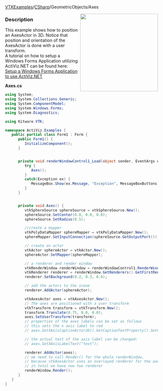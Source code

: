 [VTKExamples](/home/)/[CSharp](/CSharp)/GeometricObjects/Axes

<img align="right" src="https://github.com/lorensen/VTKExamples/blob/gh-pages/Testing/Baseline/GeometricObjects/TestAxes.png?raw=true" width="256" />

### Description
This example shows how to position an AxesActor in 3D. Notice that position and orientation of the AxesActor is done with a user transform. <br />
A tutorial on how to setup a Windows Forms Application utilizing ActiViz.NET can be found here: [Setup a Windows Forms Application to use ActiViz.NET](http://www.vtk.org/Wiki/VTK/CSharp/ActiViz.NET)

**Axes.cs**
```csharp
using System;
using System.Collections.Generic;
using System.ComponentModel;
using System.Windows.Forms;
using System.Diagnostics;

using Kitware.VTK;

namespace ActiViz.Examples {
   public partial class Form1 : Form {
      public Form1() {
         InitializeComponent();
      }


      private void renderWindowControl1_Load(object sender, EventArgs e) {
         try {
            Axes();
         }
         catch(Exception ex) {
            MessageBox.Show(ex.Message, "Exception", MessageBoxButtons.OK);
         }
      }


      private void Axes() {
         vtkSphereSource sphereSource = vtkSphereSource.New();
         sphereSource.SetCenter(0.0, 0.0, 0.0);
         sphereSource.SetRadius(0.5);

         //create a mapper
         vtkPolyDataMapper sphereMapper = vtkPolyDataMapper.New();
         sphereMapper.SetInputConnection(sphereSource.GetOutputPort());

         // create an actor
         vtkActor sphereActor = vtkActor.New();
         sphereActor.SetMapper(sphereMapper);

         // a renderer and render window
         vtkRenderWindow renderWindow = renderWindowControl1.RenderWindow;
         vtkRenderer renderer = renderWindow.GetRenderers().GetFirstRenderer();
         renderer.SetBackground(0.2, 0.3, 0.4);

         // add the actors to the scene
         renderer.AddActor(sphereActor);

         vtkAxesActor axes = vtkAxesActor.New();
         // The axes are positioned with a user transform
         vtkTransform transform = vtkTransform.New();
         transform.Translate(0.75, 0.0, 0.0);
         axes.SetUserTransform(transform);
         // properties of the axes labels can be set as follows
         // this sets the x axis label to red
         // axes.GetXAxisCaptionActor2D().GetCaptionTextProperty().SetColor(1,0,0);

         // the actual text of the axis label can be changed:
         // axes.SetXAxisLabelText("test");

         renderer.AddActor(axes);
         // we need to call Render() for the whole renderWindow, 
         // because vtkAxesActor uses an overlayed renderer for the axes label
         // in total we have now two renderer
         renderWindow.Render();
      }
   }
}
```
